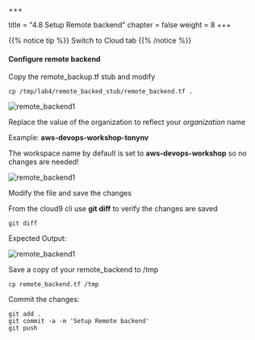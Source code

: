 +++

title = "4.8 Setup Remote backend"
chapter = false
weight = 8
+++


{{% notice tip %}}
Switch to Cloud tab
{{% /notice %}}

#### Configure remote backend

Copy the remote_backup.tf stub and modify

```
cp /tmp/lab4/remote_backed_stub/remote_backend.tf .
```

![remote_backend1](/images/lab4/backed_config1.png)

Replace the value of the organization to reflect your _organization_ name

Example: __aws-devops-workshop-tonynv__

The workspace name by default is set to __aws-devops-workshop__ so no changes are needed!

![remote_backend1](/images/lab4/backed_config2.png)

Modify the file and save the changes

From the cloud9 cli use __git diff__ to verify the changes are saved

```
git diff
```

Expected Output:

![remote_backend1](/images/lab4/backed_config3.png)

Save a copy of your remote_backend to /tmp

```
cp remote_backend.tf /tmp
```

Commit the changes:
```
git add .
git commit -a -m 'Setup Remote backend'
git push
```
